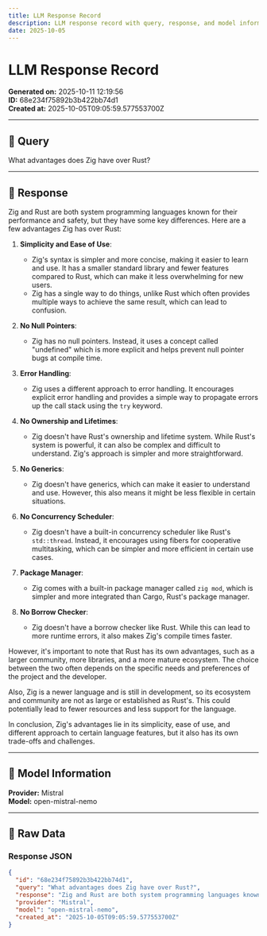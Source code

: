 ```yaml
---
title: LLM Response Record
description: LLM response record with query, response, and model information
date: 2025-10-05
---
```


# LLM Response Record

**Generated on:** 2025-10-11 12:19:56  
**ID:** 68e234f75892b3b422bb74d1  
**Created at:** 2025-10-05T09:05:59.577553700Z

---

## 🤖 Query

What advantages does Zig have over Rust?

---

## 💬 Response

Zig and Rust are both system programming languages known for their performance and safety, but they have some key differences. Here are a few advantages Zig has over Rust:

1. **Simplicity and Ease of Use**:
   - Zig's syntax is simpler and more concise, making it easier to learn and use. It has a smaller standard library and fewer features compared to Rust, which can make it less overwhelming for new users.
   - Zig has a single way to do things, unlike Rust which often provides multiple ways to achieve the same result, which can lead to confusion.

2. **No Null Pointers**:
   - Zig has no null pointers. Instead, it uses a concept called "undefined" which is more explicit and helps prevent null pointer bugs at compile time.

3. **Error Handling**:
   - Zig uses a different approach to error handling. It encourages explicit error handling and provides a simple way to propagate errors up the call stack using the `try` keyword.

4. **No Ownership and Lifetimes**:
   - Zig doesn't have Rust's ownership and lifetime system. While Rust's system is powerful, it can also be complex and difficult to understand. Zig's approach is simpler and more straightforward.

5. **No Generics**:
   - Zig doesn't have generics, which can make it easier to understand and use. However, this also means it might be less flexible in certain situations.

6. **No Concurrency Scheduler**:
   - Zig doesn't have a built-in concurrency scheduler like Rust's `std::thread`. Instead, it encourages using fibers for cooperative multitasking, which can be simpler and more efficient in certain use cases.

7. **Package Manager**:
   - Zig comes with a built-in package manager called `zig mod`, which is simpler and more integrated than Cargo, Rust's package manager.

8. **No Borrow Checker**:
   - Zig doesn't have a borrow checker like Rust. While this can lead to more runtime errors, it also makes Zig's compile times faster.

However, it's important to note that Rust has its own advantages, such as a larger community, more libraries, and a more mature ecosystem. The choice between the two often depends on the specific needs and preferences of the project and the developer.

Also, Zig is a newer language and is still in development, so its ecosystem and community are not as large or established as Rust's. This could potentially lead to fewer resources and less support for the language.

In conclusion, Zig's advantages lie in its simplicity, ease of use, and different approach to certain language features, but it also has its own trade-offs and challenges.

---

## 🔧 Model Information

**Provider:** Mistral  
**Model:** open-mistral-nemo

---

## 📄 Raw Data

### Response JSON
```json
{
  "id": "68e234f75892b3b422bb74d1",
  "query": "What advantages does Zig have over Rust?",
  "response": "Zig and Rust are both system programming languages known for their performance and safety, but they have some key differences. Here are a few advantages Zig has over Rust:\n\n1. **Simplicity and Ease of Use**:\n   - Zig's syntax is simpler and more concise, making it easier to learn and use. It has a smaller standard library and fewer features compared to Rust, which can make it less overwhelming for new users.\n   - Zig has a single way to do things, unlike Rust which often provides multiple ways to achieve the same result, which can lead to confusion.\n\n2. **No Null Pointers**:\n   - Zig has no null pointers. Instead, it uses a concept called \"undefined\" which is more explicit and helps prevent null pointer bugs at compile time.\n\n3. **Error Handling**:\n   - Zig uses a different approach to error handling. It encourages explicit error handling and provides a simple way to propagate errors up the call stack using the `try` keyword.\n\n4. **No Ownership and Lifetimes**:\n   - Zig doesn't have Rust's ownership and lifetime system. While Rust's system is powerful, it can also be complex and difficult to understand. Zig's approach is simpler and more straightforward.\n\n5. **No Generics**:\n   - Zig doesn't have generics, which can make it easier to understand and use. However, this also means it might be less flexible in certain situations.\n\n6. **No Concurrency Scheduler**:\n   - Zig doesn't have a built-in concurrency scheduler like Rust's `std::thread`. Instead, it encourages using fibers for cooperative multitasking, which can be simpler and more efficient in certain use cases.\n\n7. **Package Manager**:\n   - Zig comes with a built-in package manager called `zig mod`, which is simpler and more integrated than Cargo, Rust's package manager.\n\n8. **No Borrow Checker**:\n   - Zig doesn't have a borrow checker like Rust. While this can lead to more runtime errors, it also makes Zig's compile times faster.\n\nHowever, it's important to note that Rust has its own advantages, such as a larger community, more libraries, and a more mature ecosystem. The choice between the two often depends on the specific needs and preferences of the project and the developer.\n\nAlso, Zig is a newer language and is still in development, so its ecosystem and community are not as large or established as Rust's. This could potentially lead to fewer resources and less support for the language.\n\nIn conclusion, Zig's advantages lie in its simplicity, ease of use, and different approach to certain language features, but it also has its own trade-offs and challenges.",
  "provider": "Mistral",
  "model": "open-mistral-nemo",
  "created_at": "2025-10-05T09:05:59.577553700Z"
}
```